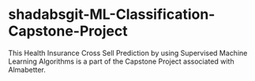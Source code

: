 # shadabsgit-ML-Classification-Capstone-Project
This Health Insurance Cross Sell Prediction by using Supervised Machine Learning Algorithms is a part of the Capstone Project associated with Almabetter.
